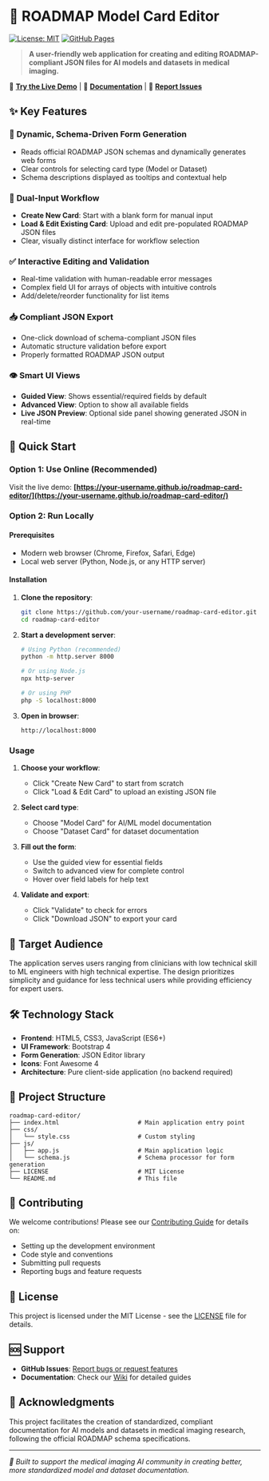 # 🏥 ROADMAP Model Card Editor

[![License: MIT](https://img.shields.io/badge/License-MIT-yellow.svg)](https://opensource.org/licenses/MIT)
[![GitHub Pages](https://img.shields.io/badge/demo-live-green.svg)](https://your-username.github.io/roadmap-card-editor/)

> **A user-friendly web application for creating and editing ROADMAP-compliant JSON files for AI models and datasets in medical imaging.**

🌟 **[Try the Live Demo](https://your-username.github.io/roadmap-card-editor/)** | 📖 **[Documentation](https://github.com/your-username/roadmap-card-editor/wiki)** | 🐛 **[Report Issues](https://github.com/your-username/roadmap-card-editor/issues)**

## ✨ Key Features

### 🎯 **Dynamic, Schema-Driven Form Generation**
- Reads official ROADMAP JSON schemas and dynamically generates web forms
- Clear controls for selecting card type (Model or Dataset)
- Schema descriptions displayed as tooltips and contextual help

### 🔄 **Dual-Input Workflow**
- **Create New Card**: Start with a blank form for manual input
- **Load & Edit Existing Card**: Upload and edit pre-populated ROADMAP JSON files
- Clear, visually distinct interface for workflow selection

### ✅ **Interactive Editing and Validation**
- Real-time validation with human-readable error messages
- Complex field UI for arrays of objects with intuitive controls
- Add/delete/reorder functionality for list items

### 📥 **Compliant JSON Export**
- One-click download of schema-compliant JSON files
- Automatic structure validation before export
- Properly formatted ROADMAP JSON output

### 👁️ **Smart UI Views**
- **Guided View**: Shows essential/required fields by default
- **Advanced View**: Option to show all available fields
- **Live JSON Preview**: Optional side panel showing generated JSON in real-time

## 🚀 Quick Start

### **Option 1: Use Online (Recommended)**
Visit the live demo: **[https://your-username.github.io/roadmap-card-editor/](https://your-username.github.io/roadmap-card-editor/)**

### **Option 2: Run Locally**

#### Prerequisites
- Modern web browser (Chrome, Firefox, Safari, Edge)
- Local web server (Python, Node.js, or any HTTP server)

#### Installation

1. **Clone the repository**:
   ```bash
   git clone https://github.com/your-username/roadmap-card-editor.git
   cd roadmap-card-editor
   ```

2. **Start a development server**:
   ```bash
   # Using Python (recommended)
   python -m http.server 8000
   
   # Or using Node.js
   npx http-server
   
   # Or using PHP
   php -S localhost:8000
   ```

3. **Open in browser**:
   ```
   http://localhost:8000
   ```

### Usage

1. **Choose your workflow**:
   - Click "Create New Card" to start from scratch
   - Click "Load & Edit Card" to upload an existing JSON file

2. **Select card type**:
   - Choose "Model Card" for AI/ML model documentation
   - Choose "Dataset Card" for dataset documentation

3. **Fill out the form**:
   - Use the guided view for essential fields
   - Switch to advanced view for complete control
   - Hover over field labels for help text

4. **Validate and export**:
   - Click "Validate" to check for errors
   - Click "Download JSON" to export your card

## 🎯 Target Audience

The application serves users ranging from clinicians with low technical skill to ML engineers with high technical expertise. The design prioritizes simplicity and guidance for less technical users while providing efficiency for expert users.

## 🛠️ Technology Stack

- **Frontend**: HTML5, CSS3, JavaScript (ES6+)
- **UI Framework**: Bootstrap 4
- **Form Generation**: JSON Editor library
- **Icons**: Font Awesome 4
- **Architecture**: Pure client-side application (no backend required)

## 📁 Project Structure

```
roadmap-card-editor/
├── index.html                      # Main application entry point
├── css/
│   └── style.css                   # Custom styling
├── js/
│   ├── app.js                      # Main application logic
│   └── schema.js                   # Schema processor for form generation
├── LICENSE                         # MIT License
└── README.md                       # This file
```

## 🤝 Contributing

We welcome contributions! Please see our [Contributing Guide](CONTRIBUTING.md) for details on:
- Setting up the development environment
- Code style and conventions
- Submitting pull requests
- Reporting bugs and feature requests

## 📄 License

This project is licensed under the MIT License - see the [LICENSE](LICENSE) file for details.

## 🆘 Support

- **GitHub Issues**: [Report bugs or request features](https://github.com/your-username/roadmap-card-editor/issues)
- **Documentation**: Check our [Wiki](https://github.com/your-username/roadmap-card-editor/wiki) for detailed guides

## 🙏 Acknowledgments

This project facilitates the creation of standardized, compliant documentation for AI models and datasets in medical imaging research, following the official ROADMAP schema specifications.

---

*🤖 Built to support the medical imaging AI community in creating better, more standardized model and dataset documentation.*